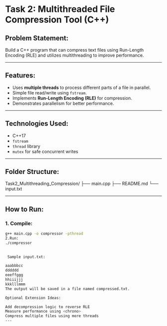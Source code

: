 # Task 2: Multithreaded File Compression Tool (C++)

## Problem Statement:
Build a C++ program that can compress text files using Run-Length Encoding (RLE) and utilizes multithreading to improve performance.

---

##  Features:
-  Uses **multiple threads** to process different parts of a file in parallel.
-  Simple file read/write using `fstream`.
- Implements **Run-Length Encoding (RLE)** for compression.
-  Demonstrates parallelism for better performance.

---

##  Technologies Used:
- C++17
- `fstream`
- `thread` library
- `mutex` for safe concurrent writes

---

##  Folder Structure:
Task2_Multithreading_Compression/
├── main.cpp
├── README.md
└── input.txt


---

## How to Run:

### 1️. Compile:
```bash
g++ main.cpp -o compressor -pthread
2️.Run:
./compressor
 
 
 Sample input.txt:

aaabbbcc
dddddd
eeeffggg
hhiiijjj
kkklllmmm
The output will be saved in a file named compressed.txt.

Optional Extension Ideas:

Add decompression logic to reverse RLE
Measure performance using <chrono>
Compress multiple files using more threads
---
